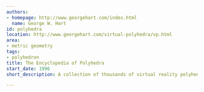 ```yaml
---
authors:
- homepage: http://www.georgehart.com/index.html
  name: George W. Hart
id: polyhedra
location: http://www.georgehart.com/virtual-polyhedra/vp.html
area:
- metric geometry
tags:
- polyhedron
title: The Encyclopedia of Polyhedra
start_date: 1996
short_description: A collection of thousands of virtual reality polyhedra

---
```


